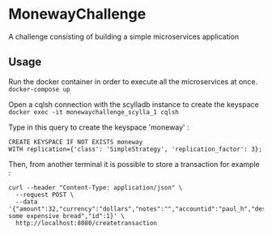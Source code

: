 # MonewayChallenge

A challenge consisting of building a simple microservices application

## Usage

Run the docker container in order to execute all the microservices at once.
`docker-compose up`

Open a cqlsh connection with the scylladb instance to create the keyspace
`docker exec -it monewaychallenge_scylla_1 cqlsh`

Type in this query to create the keyspace 'moneway' :
```
CREATE KEYSPACE IF NOT EXISTS moneway
WITH replication={'class': 'SimpleStrategy', 'replication_factor': 3};
```

Then, from another terminal it is possible to store a transaction for example :
```
curl --header "Content-Type: application/json" \
  --request POST \
  --data '{"amount":32,"currency":"dollars","notes":"","accountid":"paul_h","description":"buying some expensive bread","id":1}' \
  http://localhost:8080/createtransaction
      
```